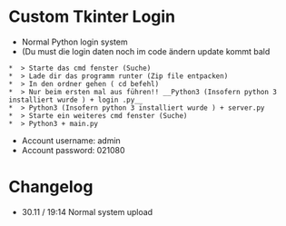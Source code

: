 # Custom Tkinter Login

* Normal Python login system
* (Du must die login daten noch im code ändern update kommt bald

```
*  > Starte das cmd fenster (Suche)
*  > Lade dir das programm runter (Zip file entpacken)
*  > In den ordner gehen ( cd befehl)
*  > Nur beim ersten mal aus führen!! __Python3 (Insofern python 3 installiert wurde ) + login .py__
*  > Python3 (Insofern python 3 installiert wurde ) + server.py
*  > Starte ein weiteres cmd fenster (Suche)
*  > Python3 + main.py 
```

* Account username: admin
* Account password: 021080



# Changelog
* 30.11 / 19:14 Normal system upload
